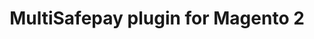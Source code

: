 ---
title: "MultiSafepay plugin for Magento 2"
breadcrumb_title: "Magento 2"
github_url : "https://github.com/MultiSafepay/Magento2Msp"
download_url : "https://github.com/MultiSafepay/Magento2Msp/releases/download/1.7.1/Plugin_Magento2_1.7.1.zip"
changelog_url : "."
manual: "."
faq: "."
layout: 'single'
newsletter : "Magento 2"
meta_title: "Magento 2 plugin integration - MultiSafepay Documentation Center"		
meta_description: "In the MultiSafepay Documentation Center all relevant information regarding our Plugins and API. As well as Support pages for Payment Method, Tools and General Questions. You can also find the contact details of our Support Team and Integration Team."
description : "Easily integrate MultiSafepay payment solutions into your Magento 2 webshop with the free and completely new MultiSafepay Magento 2 plugin. Our Magento 2 plugin is professionally supported by a certified Magento 2 Solution Specialist and receives regular updates to support the latest features provided by Magento and MultiSafepay."
logo: "/logo/Plugins/Magento_2.svg"
magento_image: "middle_solution_specialist_m2.png"
magento_image_alt : "Magento 2 Solution Specialist"
---
